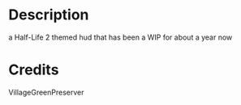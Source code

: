 # Description

a Half-Life 2 themed hud that has been a WIP for about a year now

# Credits

VillageGreenPreserver
